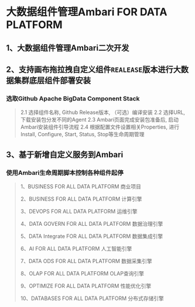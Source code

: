 # 大数据组件管理Ambari FOR DATA PLATFORM

## 1、大数据组件管理Ambari二次开发

## 2、支持画布拖拉拽自定义组件`REALEASE`版本进行大数据集群底层组件部署安装
### 选取Github Apache BigData Component Stack
> 2.1 选择组件名称, Github Release版本, （可选）编译安装
> 2.2 选择URL, 下载安装包分发不同的Agent
> 2.3 Ambari页面完成安装包准备后, 启动Ambari安装组件引导流程
> 2.4 根据配置文件设置相关Properties, 进行Install, Configure, Start, Status, Stop等生命周期管理

## 3、基于新增自定义服务到Ambari
### 使用Ambari生命周期脚本控制各种组件起停

> 1、BUSINESS FOR ALL DATA PLATFORM 商业项目
> 
> 2、BUSINESS FOR ALL DATA PLATFORM 计算引擎
> 
> 3、DEVOPS FOR ALL DATA PLATFORM 运维引擎
> 
> 4、DATA GOVERN FOR ALL DATA PLATFORM 数据治理引擎
> 
> 5、DATA Integrate FOR ALL DATA PLATFORM 数据集成引擎
> 
> 6、AI FOR ALL DATA PLATFORM 人工智能引擎
> 
> 7、DATA ODS FOR ALL DATA PLATFORM 数据采集引擎
> 
> 8、OLAP FOR ALL DATA PLATFORM OLAP查询引擎
> 
> 9、OPTIMIZE FOR ALL DATA PLATFORM 性能优化引擎
> 
> 10、DATABASES FOR ALL DATA PLATFORM 分布式存储引擎
> 

